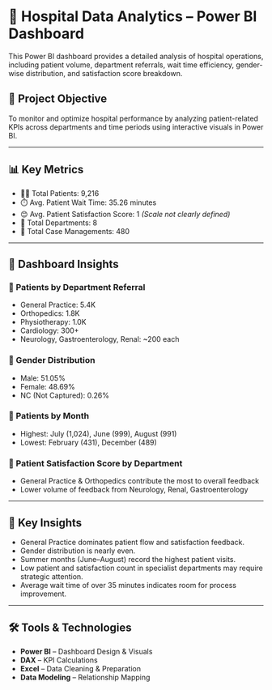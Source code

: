 # 🏥 Hospital Data Analytics – Power BI Dashboard

This Power BI dashboard provides a detailed analysis of hospital operations, including patient volume, department referrals, wait time efficiency, gender-wise distribution, and satisfaction score breakdown.



## 🎯 Project Objective

To monitor and optimize hospital performance by analyzing patient-related KPIs across departments and time periods using interactive visuals in Power BI.

---

## 📊 Key Metrics

- 🧑‍⚕️ Total Patients: 9,216  
- ⏱️ Avg. Patient Wait Time: 35.26 minutes  
- 😊 Avg. Patient Satisfaction Score: 1 *(Scale not clearly defined)*  
- 🏢 Total Departments: 8  
- 📝 Total Case Managements: 480  

---

## 📍 Dashboard Insights

### 🔹 Patients by Department Referral
- General Practice: 5.4K  
- Orthopedics: 1.8K  
- Physiotherapy: 1.0K  
- Cardiology: 300+  
- Neurology, Gastroenterology, Renal: ~200 each  

### 🔹 Gender Distribution
- Male: 51.05%  
- Female: 48.69%  
- NC (Not Captured): 0.26%  

### 🔹 Patients by Month
- Highest: July (1,024), June (999), August (991)  
- Lowest: February (431), December (489)

### 🔹 Patient Satisfaction Score by Department
- General Practice & Orthopedics contribute the most to overall feedback  
- Lower volume of feedback from Neurology, Renal, Gastroenterology

---

## 🧠 Key Insights

- General Practice dominates patient flow and satisfaction feedback.  
- Gender distribution is nearly even.  
- Summer months (June–August) record the highest patient visits.  
- Low patient and satisfaction count in specialist departments may require strategic attention.  
- Average wait time of over 35 minutes indicates room for process improvement.

---

## 🛠 Tools & Technologies

- **Power BI** – Dashboard Design & Visuals  
- **DAX** – KPI Calculations  
- **Excel** – Data Cleaning & Preparation  
- **Data Modeling** – Relationship Mapping


